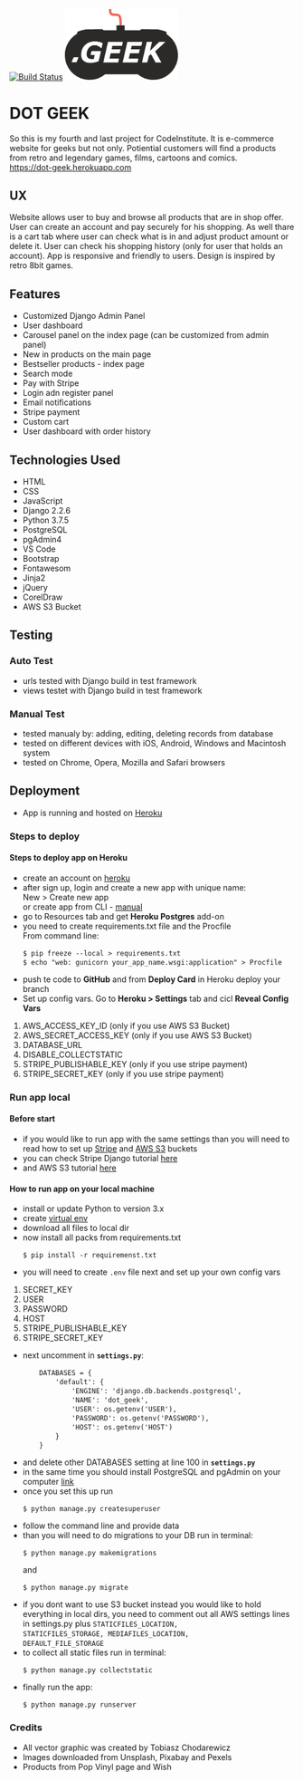 [![Build Status](https://travis-ci.com/chodar89/dot_geek.svg?branch=master)](https://travis-ci.com/chodar89/dot_geek)
<img src="dot_geek\static\img\logo\dotgeek_black.png" width="200">

# DOT GEEK
So this is my fourth and last project for CodeInstitute. It is e-commerce website for geeks but not only. Potiential customers will find a products from retro and legendary games, films, cartoons and comics. <br> https://dot-geek.herokuapp.com
## UX
Website allows user to buy and browse all products that are in shop offer. User can create an account and pay securely for his shopping. As well thare is a cart tab where user can check what is in and adjust product amount or delete it. User can check his shopping history (only for user that holds an account). App is responsive and friendly to users. Design is inspired by retro 8bit games.
## Features
- Customized Django Admin Panel
- User dashboard
- Carousel panel on the index page (can be customized from admin panel)
- New in products on the main page
- Bestseller products - index page
- Search mode
- Pay with Stripe
- Login adn register panel
- Email notifications
- Stripe payment
- Custom cart
- User dashboard with order history
## Technologies Used
- HTML
- CSS
- JavaScript
- Django 2.2.6
- Python 3.7.5
- PostgreSQL
- pgAdmin4
- VS Code
- Bootstrap
- Fontawesom
- Jinja2
- jQuery
- CorelDraw
- AWS S3 Bucket
## Testing
### Auto Test
- urls tested with Django build in test framework
- views testet with Django build in test framework
### Manual Test
- tested manualy by: adding, editing, deleting records from database
- tested on different devices with iOS, Android, Windows and Macintosh system
- tested on Chrome, Opera, Mozilla and Safari browsers
## Deployment
- App is running and hosted on [Heroku](https://dot-geek.herokuapp.com)
### Steps to deploy
#### Steps to deploy app on Heroku
- create an account on [heroku](https://heroku.com)
- after sign up, login and create a new app with unique name:<br>
  New > Create new app<br>
  or create app from CLI - [manual](https://devcenter.heroku.com/articles/creating-apps)
- go to Resources tab and get <strong>Heroku Postgres</strong> add-on
- you need to create requirements.txt file and the Procfile<br>
  From command line:
  ```
  $ pip freeze --local > requirements.txt
  $ echo "web: gunicorn your_app_name.wsgi:application" > Procfile
  ```
- push te code to <strong>GitHub</strong> and from <strong>Deploy Card</strong> in Heroku deploy your branch
- Set up config vars. Go to <strong>Heroku > Settings</strong> tab and cicl <strong>Reveal Config Vars</strong><br>
1. AWS_ACCESS_KEY_ID (only if you use AWS S3 Bucket)
2. AWS_SECRET_ACCESS_KEY (only if you use AWS S3 Bucket)
3. DATABASE_URL
4. DISABLE_COLLECTSTATIC
5. STRIPE_PUBLISHABLE_KEY (only if you use stripe payment)
6. STRIPE_SECRET_KEY (only if you use stripe payment)
### Run app local
#### Before start
- if you would like to run app with the same settings than you will need to read how to set up [Stripe](https://stripe.com/) and [AWS S3](https://aws.amazon.com) buckets
- you can check Stripe Django tutorial [here](https://testdriven.io/blog/django-stripe-tutorial/)
- and AWS S3 tutorial [here](https://simpleisbetterthancomplex.com/tutorial/2017/08/01/how-to-setup-amazon-s3-in-a-django-project.html)
#### How to run app on your local machine
- install or update Python to version 3.x
- create [virtual env](https://docs.python.org/3/tutorial/venv.html)
- download all files to local dir
- now install all packs from requirements.txt
  ```
  $ pip install -r requiremenst.txt
  ```
- you will need to create <code>.env</code> file next and set up your own config vars
1. SECRET_KEY
2. USER
3. PASSWORD
4. HOST
5. STRIPE_PUBLISHABLE_KEY
6. STRIPE_SECRET_KEY
- next uncomment in <strong>`settings.py`</strong>:
    ```
        DATABASES = {
            'default': {
                'ENGINE': 'django.db.backends.postgresql',
                'NAME': 'dot_geek',
                'USER': os.getenv('USER'),
                'PASSWORD': os.getenv('PASSWORD'),
                'HOST': os.getenv('HOST')
            }
        }
    ```
- and delete other DATABASES setting at line 100 in <strong>`settings.py`</strong>
- in the same time you should install PostgreSQL and pgAdmin on your computer [link](https://www.postgresql.org)
- once you set this up run 
  ```
  $ python manage.py createsuperuser
  ``` 
- follow the command line and provide data
- than you will need to do migrations to your DB run in terminal:
  ```
  $ python manage.py makemigrations
  ``` 
  and 
  ```
  $ python manage.py migrate
  ```
- if you dont want to use S3 bucket instead you would like to hold everything in local dirs, you need to comment out all AWS settings lines in <bold>settings.py</bold> plus <code>STATICFILES_LOCATION, STATICFILES_STORAGE, MEDIAFILES_LOCATION, DEFAULT_FILE_STORAGE</code>
- to collect all static files run in terminal:
  ```
  $ python manage.py collectstatic
  ```
- finally run the app:
  ```
  $ python manage.py runserver
  ```
### Credits
- All vector graphic was created by Tobiasz Chodarewicz
- Images downloaded from Unsplash, Pixabay and Pexels
- Products from Pop Vinyl page and Wish
